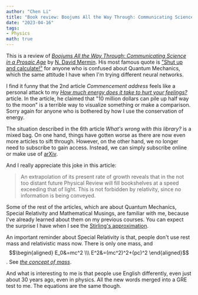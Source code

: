 ```yaml
---
author: "Chen Li"
title: "Book review: Boojums All the Way Through: Communicating Science in a Prosaic Age"
date: "2023-04-16"
tags: 
- Physics
math: true
---
```


This is a review of [_Boojums All the Way Through: Communicating Science in a Prosaic Age_](http://www.cambridge.org/catalogue/catalogue.asp?isbn=0521388805) by [N. David Mermin](https://mermin.lassp.cornell.edu/). His most famous quote is ["Shut up and calculate!"](https://physicstoday.scitation.org/doi/10.1063/1.1768652) for anyone who is confused about Quantum Mechanics, which the same attitude I have when I'm trying different neural networks.

I find it funny that the 2nd article _Commencement address_ feels like a personal attack to my [_How much energy does it take to hurt your feelings?_](https://chenli2049.github.io/posts/20230314-how-much-energy-does-it-take-to-hurt-your-feelings/) article. In the article, he claimed that "10 million dollars can pile up half way to the moon" is a terrible way to visualize something or make a comparison. Sorry again for anyone who is bothered by how I use the conservation of energy.

The situation described in the 6th article _What's wrong with this library?_ is a mixed bag. On one hand, things have gotten worse as there are now even more articles to sift through. However, on the other hand, we no longer need to subscribe to gain access. Instead, we can simply subscribe online or make use of [arXiv](https://arxiv.org/).

And I really appreciate this joke in this article:

>An extrapolation of its present rate of growth reveals that in the not too distant future Physical Review will fill bookshelves at a speed exceeding that of light. This is not forbidden by relativity, since no information is being conveyed.

Some of the rest of the articles, which are about Quantum Mechanics, Special Relativity and Mathematical Musings, are familiar with me, because I've already learned about them on my previous courses. You can expect the surprise I have when I see the [Stirling's approximation](https://en.wikipedia.org/wiki/Stirling%27s_approximation).

An important reminder about Special Relativity is that, people don't use rest mass and relativistic mass now. There is only one mass, and $$\begin{aligned} E_0&=mc^2 \\\ E^2&=(mc^2)^2+(pc)^2 \end{aligned}$$. See [_the concept of mass_](https://www.youtube.com/watch?v=6HlCfwEduqA).

And what is interesting to me is that people use English differently, even just about 30 years ago, even in physics. All the new words merged into a GRE test to me. The equations are the same though.
